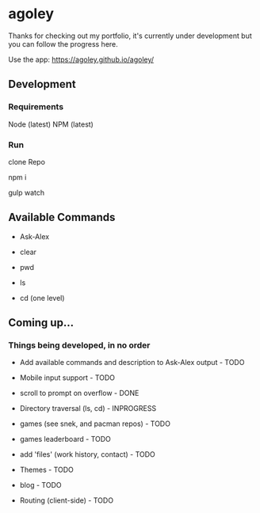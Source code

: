 # agoley
Thanks for checking out my portfolio, it's currently under development but you can follow the progress here. 


Use the app: https://agoley.github.io/agoley/


## Development

### Requirements
Node (latest)
NPM (latest)

### Run
clone Repo

npm i

gulp watch

## Available Commands

- Ask-Alex

- clear

- pwd

- ls

- cd (one level)


## Coming up...
### Things being developed, in no order

- Add available commands and description to Ask-Alex output - TODO

- Mobile input support - TODO

- scroll to prompt on overflow - DONE

- Directory traversal (ls, cd) - INPROGRESS

- games (see snek, and pacman repos) - TODO

- games leaderboard - TODO

- add 'files' (work history, contact) - TODO

- Themes - TODO

- blog - TODO
  
- Routing (client-side) - TODO
  





